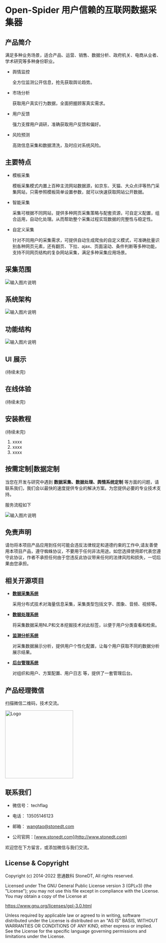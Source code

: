 # Open-Spider 用户信赖的互联网数据采集器

## 产品简介

满足多种业务场景，适合产品、运营、销售、数据分析、政府机关、电商从业者、学术研究等多种身份职业。

- 舆情监控

  全方位监测公开信息，抢先获取舆论趋势。

- 市场分析

  获取用户真实行为数据，全面把握顾客真实需求。

- 用户反馈

  强力支撑用户调研，准确获取用户反馈和偏好。

- 风险预测

  高效信息采集和数据清洗，及时应对系统风险。


## 主要特点
- 模板采集

  模板采集模式内置上百种主流网站数据源，如京东、天猫、大众点评等热门采集网站，只需参照模板简单设置参数，就可以快速获取网站公开数据。

- 智能采集
 
  采集可根据不同网站，提供多种网页采集策略与配套资源，可自定义配置，组合运用，自动化处理。从而帮助整个采集过程实现数据的完整性与稳定性。

- 自定义采集

  针对不同用户的采集需求，可提供自动生成爬虫的自定义模式，可准确批量识别各种网页元素，还有翻页、下拉、ajax、页面滚动、条件判断等多种功能，支持不同网页结构的复杂网站采集，满足多种采集应用场景。


## 采集范围

![输入图片说明](https://gitee.com/stonedtx/open-spider/raw/master/ProIMG/cai-ji-fan-wei.png)


## 系统架构
![输入图片说明](https://gitee.com/stonedtx/open-spider/raw/master/ProIMG/open-spider-jiagou.png)


## 功能结构

![输入图片说明](https://gitee.com/stonedtx/open-spider/raw/master/ProIMG/xmind-pic.png)



## UI 展示

(待续未完)


## 在线体验

(待续未完)


## 安装教程
(待续未完)
1.  xxxx
2.  xxxx
3.  xxxx



##  按需定制|数据定制
  当您在开发与研究中遇到  **数据采集、数据处理、舆情系统定制**  等方面的问题，请联系我们，我们会以最快的速度提供专业的解决方案。为您提供必要的专业技术支持。

  服务流程如下

![输入图片说明](https://gitee.com/stonedtx/yuqing/raw/master/ProIMG/data-plan.png)


## 免责声明

请勿将本项目产品应用到任何可能会违反法律规定和道德约束的工作中,请友善使用本项目产品，遵守蜘蛛协议，不要用于任何非法用途。如您选择使用即代表您遵守此协议，作者不承担任何由于您违反此协议带来任何的法律风险和损失，一切后果由您承担。



## 相关开源项目

- **[数据采集系统](https://gitee.com/stonedtx/open-spider)** 

    采用分布式技术对海量信息采集，采集类型包括文字、图象、音频、视频等。

- **[数据处理系统](https://gitee.com/stonedtx/yuqing-process)** 
 
  将采集数据采用NLP和文本挖掘技术对此标签，以便于用户分类查看和检索。

- **[监测分析系统](https://gitee.com/stonedtx/yuqing)** 
   
  对采集数据展示分析，提供用户个性化配置，让每个用户获取不同的数据分析展示结果。

- **[后台管理系统](https://gitee.com/stonedtx/yuqing-manager)** 
   
   对组织和用户、方案配置、用户日志 等，提供了一套管理后台。


## 产品经理微信
   扫描微信二维码，技术交流。

<img src="https://gitee.com/stonedtx/yuqing/raw/master/ProIMG/%E8%81%94%E7%B3%BB%E6%88%91%E4%BB%AC-%E4%B8%AA%E4%BA%BA%E5%BE%AE%E4%BF%A1.jpg" title="Logo"  width="220">



## 联系我们

+ 微信号： techflag  

+ 电话： 13505146123

+ 邮箱： wangtao@stonedt.com

+ 公司官网：[www.stonedt.com](http://www.stonedt.com)

欢迎您在下方留言，或添加微信与我们交流。


## License & Copyright

Copyright (c) 2014-2022 思通数科 StoneDT, All rights reserved.

Licensed under The GNU General Public License version 3 (GPLv3)  (the "License"); you may not use this file except in compliance with the License. You may obtain a copy of the License at

<https://www.gnu.org/licenses/gpl-3.0.html>

Unless required by applicable law or agreed to in writing, software distributed under the License is distributed on an "AS IS" BASIS, WITHOUT WARRANTIES OR CONDITIONS OF ANY KIND, either express or implied. See the License for the specific language governing permissions and limitations under the License.
